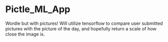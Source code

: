 # Pictle_ML_App
Wordle but with pictures! Will utilize tensorflow to compare user submitted pictures with the picture of the day, and hopefully return a scale of how close the image is. 
